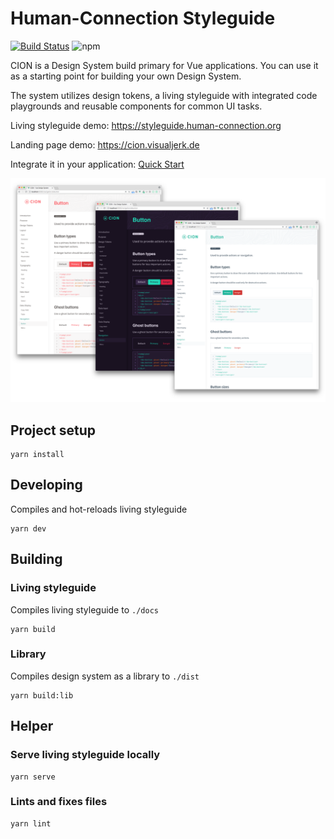 # Human-Connection Styleguide
[![Build Status](https://img.shields.io/travis/com/Human-Connection/Nitro-Styleguide/master.svg)](https://travis-ci.com/Human-Connection/Nitro-Styleguide)
![npm](https://img.shields.io/npm/v/@human-connection/styleguide.svg)

CION is a Design System build primary for Vue applications. You can use it as a starting point for building your own Design System.

The system utilizes design tokens, a living styleguide with integrated code playgrounds and reusable components for common UI tasks.

Living styleguide demo: https://styleguide.human-connection.org

Landing page demo: https://cion.visualjerk.de

Integrate it in your application: [Quick Start](https://github.com/visualjerk/vue-cion-design-system/wiki/Quick-Start)

[![Screenshot](./preview/customize.png)](https://github.com/visualjerk/vue-cion-design-system/raw/master/preview/customize.png)

## Project setup
```
yarn install
```

## Developing

Compiles and hot-reloads living styleguide

```
yarn dev
```

## Building

### Living styleguide


Compiles living styleguide to `./docs`

```
yarn build
```

### Library

Compiles design system as a library to `./dist`

```
yarn build:lib
```

## Helper

### Serve living styleguide locally
```
yarn serve
```

### Lints and fixes files
```
yarn lint
```
